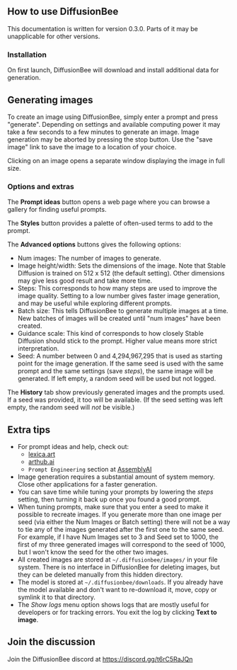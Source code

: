 ## How to use DiffusionBee

This documentation is written for version 0.3.0. Parts of it may be unapplicable for other versions.

### Installation

On first launch, DiffusionBee will download and install additional data for generation.

## Generating images

To create an image using DiffusionBee, simply enter a prompt and press "generate". Depending on settings and available computing power it may take a few seconds to a few minutes to generate an image. Image generation may be aborted by pressing the stop button. Use the "save image" link to save the image to a location of your choice.

Clicking on an image opens a separate window displaying the image in full size.

### Options and extras

The **Prompt ideas** button opens a web page where you can browse a gallery for finding useful prompts.

The **Styles** button provides a palette of often-used terms to add to the prompt.

The **Advanced options** buttons gives the following options:

* Num images: The number of images to generate.
* Image height/width: Sets the dimensions of the image. Note that Stable Diffusion is trained on 512 x 512 (the default setting). Other dimensions may give less good result and take more time.
* Steps: This corresponds to how many steps are used to improve the image quality. Setting to a low number gives faster image generation, and may be useful while exploring different prompts.
* Batch size: This tells DiffusionBee to generate multiple images at a time. New batches of images will be created until "num images" have been created.
* Guidance scale: This kind of corresponds to how closely Stable Diffusion should stick to the prompt. Higher value means more strict interpretation.
* Seed: A number between 0 and 4,294,967,295 that is used as starting point for the image generation. If the same seed is used with the same prompt and the same settings (save *steps*), the same image will be generated. If left empty, a random seed will be used but not logged.

The **History** tab show previously generated images and the prompts used. If a seed was provided, it too will be available. (If the seed setting was left empty, the random seed will _not_ be visible.)

## Extra tips

* For prompt ideas and help, check out:
  - [lexica.art](https://lexica.art/)
  - [arthub.ai](https://arthub.ai/)
  - `Prompt Engineering` section at [AssemblyAI](https://www.assemblyai.com/blog/how-to-run-stable-diffusion-locally-to-generate-images/)
* Image generation requires a substantial amount of system memory. Close other applications for a faster generation.
* You can save time while tuning your prompts by lowering the *steps* setting, then turning it back up once you found a good prompt.
* When tuning prompts, make sure that you enter a seed to make it possible to recreate images. If you generate more than one image per seed (via either the Num Images or Batch setting) there will not be a way to tie any of the images generated after the first one to the same seed. For example, if I have Num Images set to 3 and Seed set to 1000, the first of my three generated images will correspond to the seed of 1000, but I won't know the seed for the other two images.
* All created images are stored at `~/.diffusionbee/images/` in your file system. There is no interface in DiffusionBee for deleting images, but they can be deleted manually from this hidden directory.
* The model is stored at `~/.diffusionbee/downloads`. If you already have the model available and don't want to re-download it, move, copy or symlink it to that directory.
* The _Show logs_ menu option shows logs that are mostly useful for developers or for tracking errors. You exit the log by clicking **Text to image**.

## Join the discussion

Join the DiffusionBee discord at https://discord.gg/t6rC5RaJQn
